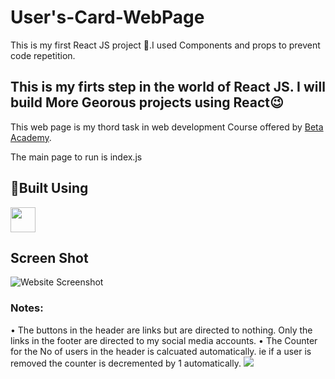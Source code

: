 # User's-Card-WebPage
This is my first React JS project 🤗.I used Components and props to prevent code repetition.

## This is my firts step in the world of React JS. I will build More Georous projects using React😉

This web page is my thord task in web development Course offered by <a href="https://www.facebook.com/BetaAcademy.B">Beta Academy</a>.

The main page to run is index.js

## 🔨Built Using
<img height="40" src="https://cdn0.iconfinder.com/data/icons/logos-brands-in-colors/128/react-1024.png" />

## Screen Shot
<img src="https://github.com/BasmaElhoseny01/Users-Card-WebPage/blob/main/Screenshot.png" alt="Website Screenshot" />

### Notes:
 • The buttons in the header are links but are directed to nothing. Only the links in the footer are directed to my social media accounts.
 • The Counter for the No of users in the header is calcuated automatically. ie if a user is removed the counter is decremented by 1 automatically.
 <img src="https://github.com/BasmaElhoseny01/Users-Card-WebPage/blob/main/Screenshot%202.png"/>
